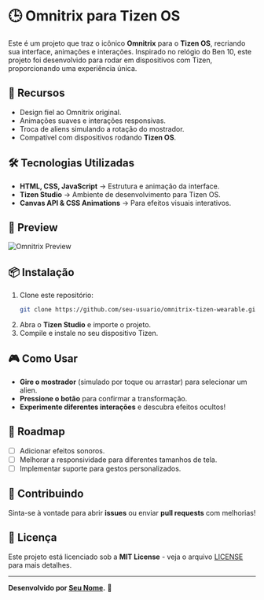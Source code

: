 # 🕒 Omnitrix para Tizen OS

Este é um projeto que traz o icônico **Omnitrix** para o **Tizen OS**, recriando sua interface, animações e interações. Inspirado no relógio do Ben 10, este projeto foi desenvolvido para rodar em dispositivos com Tizen, proporcionando uma experiência única.

## 🚀 Recursos

- Design fiel ao Omnitrix original.
- Animações suaves e interações responsivas.
- Troca de aliens simulando a rotação do mostrador.
- Compatível com dispositivos rodando **Tizen OS**.

## 🛠️ Tecnologias Utilizadas

- **HTML, CSS, JavaScript** → Estrutura e animação da interface.
- **Tizen Studio** → Ambiente de desenvolvimento para Tizen OS.
- **Canvas API & CSS Animations** → Para efeitos visuais interativos.

## 📸 Preview

![Omnitrix Preview](https://example.com/omnitrix-preview.gif)

## 📦 Instalação

1. Clone este repositório:
   ```bash
   git clone https://github.com/seu-usuario/omnitrix-tizen-wearable.git
   ```
2. Abra o **Tizen Studio** e importe o projeto.
3. Compile e instale no seu dispositivo Tizen.

## 🎮 Como Usar

- **Gire o mostrador** (simulado por toque ou arrastar) para selecionar um alien.
- **Pressione o botão** para confirmar a transformação.
- **Experimente diferentes interações** e descubra efeitos ocultos!

## 📌 Roadmap

- [ ] Adicionar efeitos sonoros.
- [ ] Melhorar a responsividade para diferentes tamanhos de tela.
- [ ] Implementar suporte para gestos personalizados.

## 🤝 Contribuindo

Sinta-se à vontade para abrir **issues** ou enviar **pull requests** com melhorias!

## 📜 Licença

Este projeto está licenciado sob a **MIT License** - veja o arquivo [LICENSE](LICENSE) para mais detalhes.

---
**Desenvolvido por [Seu Nome](https://github.com/MrPowerUp82).** 👾
